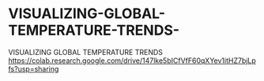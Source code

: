 # VISUALIZING-GLOBAL-TEMPERATURE-TRENDS-
VISUALIZING GLOBAL TEMPERATURE TRENDS
https://colab.research.google.com/drive/147lke5bICfVfF60qXYev1itHZ7bjLpfs?usp=sharing

